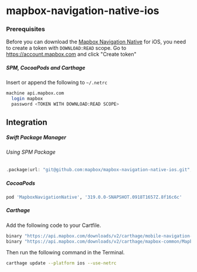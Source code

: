 # mapbox-navigation-native-ios

### Prerequisites

Before you can download the [Mapbox Navigation Native](https://github.com/mapbox/mapbox-navigation-native) for iOS, you need to create a token with `DOWNLOAD:READ` scope.
Go to https://account.mapbox.com and click "Create token"

##### SPM, CocoaPods and Carthage
Insert or append the following to `~/.netrc`

```bash
machine api.mapbox.com
  login mapbox
  password <TOKEN WITH DOWNLOAD:READ SCOPE>
```

## Integration

##### Swift Package Manager

###### Using SPM Package

```swift
.package(url: "git@github.com:mapbox/mapbox-navigation-native-ios.git", from: "319.0.0-SNAPSHOT.0918T1657Z.8f16c6c"),
```

##### CocoaPods

```ruby
pod 'MapboxNavigationNative', '319.0.0-SNAPSHOT.0918T1657Z.8f16c6c'
```

##### Carthage

Add the following code to your Cartfile.

```bash
binary "https://api.mapbox.com/downloads/v2/carthage/mobile-navigation-native/MapboxNavigationNative.json" == 319.0.0-SNAPSHOT.0918T1657Z.8f16c6c
binary "https://api.mapbox.com/downloads/v2/carthage/mapbox-common/MapboxCommon-ios.json" == 24.7.0-rc.2
```

Then run the following command in the Terminal.
```bash
carthage update --platform ios --use-netrc
```
